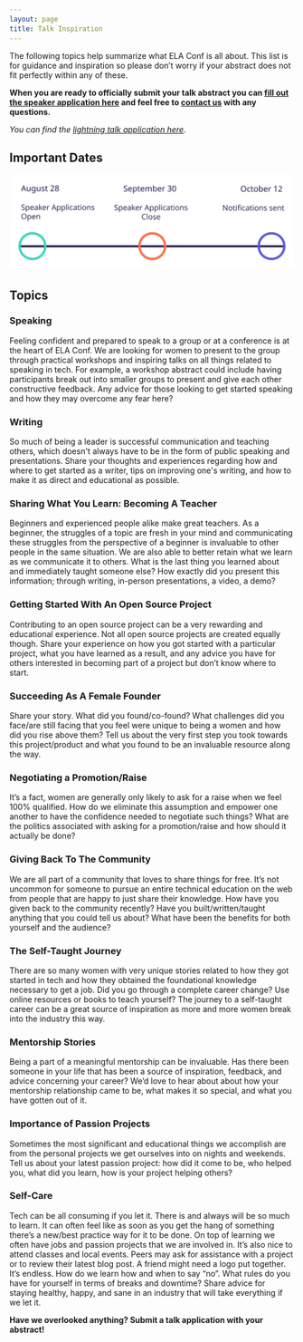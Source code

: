 ```yaml
---
layout: page
title: Talk Inspiration
---
```


The following topics help summarize what ELA Conf is all about. This list is for guidance and inspiration so please don’t worry if your abstract does not fit perfectly within any of these.

**When you are ready to officially submit your talk abstract you can [fill out the speaker application here](http://goo.gl/forms/8iz7wdRLaa) and feel free to [contact us](mailto:hello@elaconf.com) with any questions.**

*You can find the [lightning talk application here](http://goo.gl/forms/lRSWCTrXe8).*

## Important Dates

![A timeline of speaker application important dates; open August 28, end September 30, notifications October 12](timeline.svg)

## Topics

### Speaking
<p>Feeling confident and prepared to speak to a group or at a conference is at the heart of ELA Conf. We are looking for women to present to the group through practical workshops and inspiring talks on all things related to speaking in tech. For example, a workshop abstract could include having participants break out into smaller groups to present and give each other constructive feedback. Any advice for those looking to get started speaking and how they may overcome any fear here?</p>

### Writing
<p>So much of being a leader is successful communication and teaching others, which doesn't always have to be in the form of public speaking and presentations. Share your thoughts and experiences regarding how and where to get started as a writer, tips on improving one's writing, and how to make it as direct and educational as possible.</p>

### Sharing What You Learn: Becoming A Teacher
<p>Beginners and experienced people alike make great teachers. As a beginner, the struggles of a topic are fresh in your mind and communicating these struggles from the perspective of a beginner is invaluable to other people in the same situation. We are also able to better retain what we learn as we communicate it to others. What is the last thing you learned about and immediately taught someone else? How exactly did you present this information; through writing, in-person presentations, a video, a demo?</p>

### Getting Started With An Open Source Project
<p>Contributing to an open source project can be a very rewarding and educational experience. Not all open source projects are created equally though. Share your experience on how you got started with a particular project, what you have learned as a result, and any advice you have for others interested in becoming part of a project but don’t know where to start.</p>

### Succeeding As A Female Founder
<p>Share your story. What did you found/co-found? What challenges did you face/are still facing that you feel were unique to being a women and how did you rise above them? Tell us about the very first step you took towards this project/product and what you found to be an invaluable resource along the way.</p>

### Negotiating a Promotion/Raise
<p>It’s a fact, women are generally only likely to ask for a raise when we feel 100% qualified. How do we eliminate this assumption and empower one another to have the confidence needed to negotiate such things? What are the politics associated with asking for a promotion/raise and how should it actually be done?</p>

### Giving Back To The Community
<p>We are all part of a community that loves to share things for free. It’s not uncommon for someone to pursue an entire technical education on the web from people that are happy to just share their knowledge. How have you given back to the community recently? Have you built/written/taught anything that you could tell us about? What have been the benefits for both yourself and the audience?</p>

### The Self-Taught Journey
<p>There are so many women with very unique stories related to how they got started in tech and how they obtained the foundational knowledge necessary to get a job. Did you go through a complete career change? Use online resources or books to teach yourself? The journey to a self-taught career can be a great source of inspiration as more and more women break into the industry this way.</p>

### Mentorship Stories
<p>Being a part of a meaningful mentorship can be invaluable. Has there been someone in your life that has been a source of inspiration, feedback, and advice concerning your career? We’d love to hear about about how your mentorship relationship came to be, what makes it so special, and what you have gotten out of it.</p>

### Importance of Passion Projects
<p>Sometimes the most significant and educational things we accomplish are from the personal projects we get ourselves into on nights and weekends. Tell us about your latest passion project: how did it come to be, who helped you, what did you learn, how is your project helping others?</p>

<!--### Combating Imposter Syndrome
<p>Imposter syndrome is very real and can be completely debilitating. Beginners and experienced women alike can often feel like they will be “found out” and have no place speaking at conferences or writing articles, for example. How do we overcome this to make room for more women to be in positions of leadership in tech? What are some tips and tricks regarding keeping this at bay and forging ahead to do things that are often intimidating and potentially uncomfortable? Overcoming self-doubt can often be the most significant change on the path to leadership.</p>-->

### Self-Care
Tech can be all consuming if you let it. There is and always will be so much to learn. It can often feel like as soon as you get the hang of something there’s a new/best practice way for it to be done. On top of learning we often have jobs and passion projects that we are involved in. It’s also nice to attend classes and local events. Peers may ask for assistance with a project or to review their latest blog post. A friend might need a logo put together. It’s endless. How do we learn how and when to say “no”. What rules do you have for yourself in terms of breaks and downtime? Share advice for staying healthy, happy, and sane in an industry that will take everything if we let it.

**Have we overlooked anything? Submit a talk application with your abstract!**

